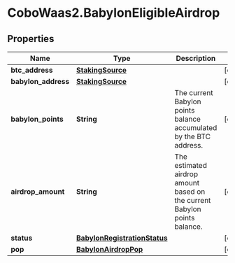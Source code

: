 # CoboWaas2.BabylonEligibleAirdrop

## Properties

Name | Type | Description | Notes
------------ | ------------- | ------------- | -------------
**btc_address** | [**StakingSource**](StakingSource.md) |  | [optional] 
**babylon_address** | [**StakingSource**](StakingSource.md) |  | [optional] 
**babylon_points** | **String** | The current Babylon points balance accumulated by the BTC address. | [optional] 
**airdrop_amount** | **String** | The estimated airdrop amount based on the current Babylon points balance. | [optional] 
**status** | [**BabylonRegistrationStatus**](BabylonRegistrationStatus.md) |  | [optional] 
**pop** | [**BabylonAirdropPop**](BabylonAirdropPop.md) |  | [optional] 


